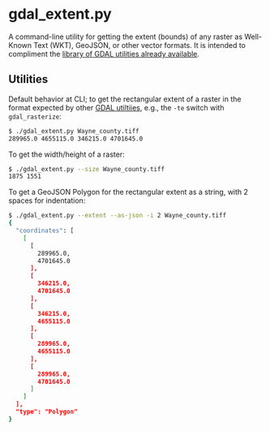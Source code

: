 # gdal_extent.py

A command-line utility for getting the extent (bounds) of any raster as Well-Known Text (WKT), GeoJSON, or other vector formats.
It is intended to compliment the [library of GDAL utilities already available](gdal.org/gdal_utilities.html).

## Utilities

Default behavior at CLI; to get the rectangular extent of a raster in the format expected by other [GDAL utiltiies](http://www.gdal.org/gdal_utilities.html), e.g., the `-te` switch with `gdal_rasterize`:

```sh
$ ./gdal_extent.py Wayne_county.tiff
289965.0 4655115.0 346215.0 4701645.0
```

To get the width/height of a raster:

```sh
$ ./gdal_extent.py --size Wayne_county.tiff
1875 1551
```

To get a GeoJSON Polygon for the rectangular extent as a string, with 2 spaces for indentation:

```sh
$ ./gdal_extent.py --extent --as-json -i 2 Wayne_county.tiff
{
  "coordinates": [
    [
      [
        289965.0,
        4701645.0
      ],
      [
        346215.0,
        4701645.0
      ],
      [
        346215.0,
        4655115.0
      ],
      [
        289965.0,
        4655115.0
      ],
      [
        289965.0,
        4701645.0
      ]
    ]
  ],
  "type": "Polygon"
}
```

